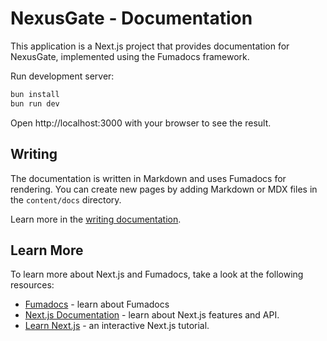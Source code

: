 # NexusGate - Documentation

This application is a Next.js project that provides documentation for NexusGate, implemented using the Fumadocs framework.

Run development server:

```bash
bun install
bun run dev
```

Open http://localhost:3000 with your browser to see the result.

## Writing

The documentation is written in Markdown and uses Fumadocs for rendering. You can create new pages by adding Markdown or MDX files in the `content/docs` directory.

Learn more in the [writing documentation](https://fumadocs.vercel.app/docs/ui/markdown).

## Learn More

To learn more about Next.js and Fumadocs, take a look at the following
resources:

- [Fumadocs](https://fumadocs.vercel.app) - learn about Fumadocs
- [Next.js Documentation](https://nextjs.org/docs) - learn about Next.js
  features and API.
- [Learn Next.js](https://nextjs.org/learn) - an interactive Next.js tutorial.
